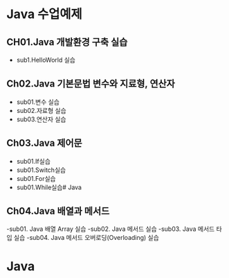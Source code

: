 # Java 수업예제
## CH01.Java 개발환경 구축 실습
   - sub1.HelloWorld 실습
## Ch02.Java 기본문법 변수와 지료형, 연산자
   - sub01.변수 실습
   - sub02.자료형 실습
   - sub03.연산자 실습
   
## Ch03.Java 제어문
   - sub01.If실습
   - sub01.Switch실습
   - sub01.For실습
   - sub01.While실습# Java
## Ch04.Java 배열과 메서드
   -sub01. Java 배열 Array 실습
   -sub02. Java 메서드 실습
   -sub03. Java 메서드 타입 실습
   -sub04. Java 메서드 오버로딩(Overloading) 실습
# Java
